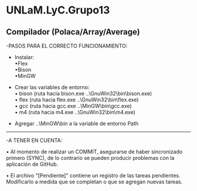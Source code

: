 # UNLaM.LyC.Grupo13
Compilador (Polaca/Array/Average)
-----------------------------------------------------------------------------------------------------------------------------------------
-PASOS PARA EL CORRECTO FUNCIONAMIENTO:

- Instalar:<br>
•Flex<br>
•Bison<br>
•MinGW

- Crear las variables de entorno: <br>
    • bison (ruta hacia bison.exe ..\GnuWin32\bin\bison.exe)<br>
    • flex 	(ruta hacia flex.exe ..\GnuWin32\bin\flex.exe)<br>
    • gcc	(ruta hacia gcc.exe	..\MinGW\bin\gcc.exe)<br>
    • m4	(ruta hacia m4.exe	..\GnuWin32\bin\m4.exe)<br>

- Agregar ..\MinGW\bin a la variable de entorno Path

-----------------------------------------------------------------------------------------------------------------------------------------

-A TENER EN CUENTA:

• Al momento de realizar un COMMIT, asegurarse de haber sincronizado primero (SYNC), de lo contrario se pueden producir problemas con la aplicación de GitHub.<br>

• El archivo "[Pendiente]" contiene un registro de las tareas pendientes. Modificarlo a medida que se completan o que se agregan nuevas tareas.<br>
